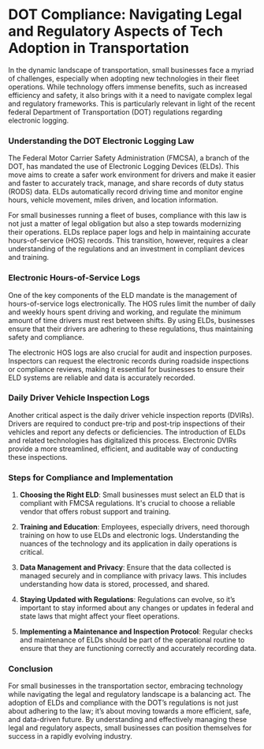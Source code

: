 # DOT Compliance: Navigating Legal and Regulatory Aspects of Tech Adoption in Transportation

In the dynamic landscape of transportation, small businesses face a myriad of challenges, especially when adopting new technologies in their fleet operations. While technology offers immense benefits, such as increased efficiency and safety, it also brings with it a need to navigate complex legal and regulatory frameworks. This is particularly relevant in light of the recent federal Department of Transportation (DOT) regulations regarding electronic logging.

### Understanding the DOT Electronic Logging Law

The Federal Motor Carrier Safety Administration (FMCSA), a branch of the DOT, has mandated the use of Electronic Logging Devices (ELDs). This move aims to create a safer work environment for drivers and make it easier and faster to accurately track, manage, and share records of duty status (RODS) data. ELDs automatically record driving time and monitor engine hours, vehicle movement, miles driven, and location information.

For small businesses running a fleet of buses, compliance with this law is not just a matter of legal obligation but also a step towards modernizing their operations. ELDs replace paper logs and help in maintaining accurate hours-of-service (HOS) records. This transition, however, requires a clear understanding of the regulations and an investment in compliant devices and training.

### Electronic Hours-of-Service Logs

One of the key components of the ELD mandate is the management of hours-of-service logs electronically. The HOS rules limit the number of daily and weekly hours spent driving and working, and regulate the minimum amount of time drivers must rest between shifts. By using ELDs, businesses ensure that their drivers are adhering to these regulations, thus maintaining safety and compliance.

The electronic HOS logs are also crucial for audit and inspection purposes. Inspectors can request the electronic records during roadside inspections or compliance reviews, making it essential for businesses to ensure their ELD systems are reliable and data is accurately recorded.

### Daily Driver Vehicle Inspection Logs

Another critical aspect is the daily driver vehicle inspection reports (DVIRs). Drivers are required to conduct pre-trip and post-trip inspections of their vehicles and report any defects or deficiencies. The introduction of ELDs and related technologies has digitalized this process. Electronic DVIRs provide a more streamlined, efficient, and auditable way of conducting these inspections.

### Steps for Compliance and Implementation

1. **Choosing the Right ELD**: Small businesses must select an ELD that is compliant with FMCSA regulations. It's crucial to choose a reliable vendor that offers robust support and training.

2. **Training and Education**: Employees, especially drivers, need thorough training on how to use ELDs and electronic logs. Understanding the nuances of the technology and its application in daily operations is critical.

3. **Data Management and Privacy**: Ensure that the data collected is managed securely and in compliance with privacy laws. This includes understanding how data is stored, processed, and shared.

4. **Staying Updated with Regulations**: Regulations can evolve, so it’s important to stay informed about any changes or updates in federal and state laws that might affect your fleet operations.

5. **Implementing a Maintenance and Inspection Protocol**: Regular checks and maintenance of ELDs should be part of the operational routine to ensure that they are functioning correctly and accurately recording data.

### Conclusion

For small businesses in the transportation sector, embracing technology while navigating the legal and regulatory landscape is a balancing act. The adoption of ELDs and compliance with the DOT’s regulations is not just about adhering to the law; it’s about moving towards a more efficient, safe, and data-driven future. By understanding and effectively managing these legal and regulatory aspects, small businesses can position themselves for success in a rapidly evolving industry.
